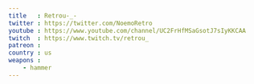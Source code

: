 ```yaml
---
title   : Retrou-_-
twitter : https://twitter.com/NoemoRetro
youtube : https://www.youtube.com/channel/UC2FrHfMSaGsotJ7sIyKKCAA
twitch  : https://www.twitch.tv/retrou_
patreon : 
country : us
weapons :
    - hammer
---
```


